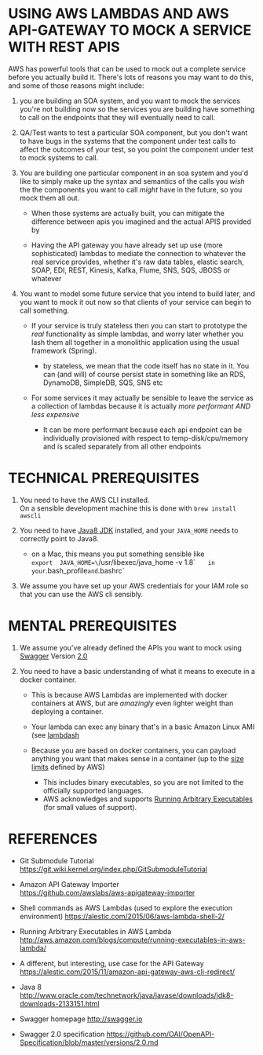 # USING AWS LAMBDAS AND AWS API-GATEWAY TO MOCK A SERVICE WITH REST APIS

AWS has powerful tools that can be used to mock out a complete service
before you actually build it.  There's lots of reasons you may want to
do this, and some of those reasons might include:

1.  you are building an SOA system, and you want to mock the services
you're not building now so the services you are building have
something to call on the endpoints that they will eventually need to
call.

1. QA/Test wants to test a particular SOA component, but you don't
want to have bugs in the systems that the component under test calls
to affect the outcomes of your test, so you point the component under
test to mock systems to call.

1. You are building one particular component in an soa system and you'd like to simply make up the
syntax and semantics of the calls you *wish* the the components you
want to call *might* have in the future, so you mock them all out.

   * When those systems are actually built, you can mitigate the
     difference between apis you imagined and the actual APIS provided
     by

   * Having the API gateway you have already set up use (more
     sophisticated) lambdas to mediate the connection to whatever the
     real service provides, whether it's raw data tables, elastic
     search, SOAP, EDI, REST, Kinesis, Kafka, Flume, SNS, SQS, JBOSS
     or whatever

1.  You want to model some future service that you intend to build
later, and you want to mock it out now so that clients of your service
can begin to call something.

    * If your service is truly stateless then you can start to
      prototype the *real* functionality as simple lambdas, and worry
      later whether you lash them all together in a monolithic
      application using the usual framework (Spring).
      
      * by stateless, we mean that the code itself has no state in it.
        You can (and will) of course persist state in something like
        an RDS, DynamoDB, SimpleDB, SQS, SNS etc

    * For some services it may actually be sensible to leave the
      service as a collection of lambdas because it is actually *more
      performant AND less expensive*

      * It can be more performant because each api endpoint can be
        individually provisioned with respect to temp-disk/cpu/memory
        and is scaled separately from all other endpoints










# TECHNICAL PREREQUISITES

1.  You need to have the AWS CLI installed.    
    On a sensible development machine this is done with `brew install awscli`

1.  You need to have
    [Java8 JDK](http://www.oracle.com/technetwork/java/javase/downloads/jdk8-downloads-2133151.html) 
    installed, and your `JAVA_HOME` needs to correctly point to Java8.

    *  on a Mac, this means you put something sensible like   
       `export  JAVA_HOME=\`/usr/libexec/java_home -v 1.8\` `   
       in your `.bash_profile` and `.bashrc`

1.  We assume you have set up your AWS credentials for your IAM role so that you can use the AWS cli sensibly.




# MENTAL PREREQUISITES

1.  We assume you've already defined the APIs you want to mock
    using [Swagger](http://swagger.io) 
    Version [2.0](https://github.com/OAI/OpenAPI-Specification/blob/master/versions/2.0.md)

1.  You need to have a basic understanding of what it means to execute
in a docker container.  

    * This is because AWS Lambdas are implemented with docker
      containers at AWS, but are *amazingly* even lighter weight than
      deploying a container.

    *  Your lambda can exec any binary that's in a basic Amazon Linux AMI 
       (see [lambdash](https://alestic.com/2015/06/aws-lambda-shell-2/) 

    * Because you are based on docker containers, you can payload
      anything you want that makes sense in a container (up to the 
      [size limits](http://docs.aws.amazon.com/lambda/latest/dg/limits.html)
      defined by AWS)   

      *  This includes binary executables, so you are not limited to the officially supported languages.
      *  AWS acknowledges and supports
         [Running Arbitrary Executables](http://aws.amazon.com/blogs/compute/running-executables-in-aws-lambda/)
	 (for small values of support).










# REFERENCES

* Git Submodule Tutorial  
  https://git.wiki.kernel.org/index.php/GitSubmoduleTutorial

* Amazon API Gateway Importer   
  https://github.com/awslabs/aws-apigateway-importer

* Shell commands as AWS Lambdas (used to explore the execution environment)
  https://alestic.com/2015/06/aws-lambda-shell-2/

* Running Arbitrary Executables in AWS Lambda   
  http://aws.amazon.com/blogs/compute/running-executables-in-aws-lambda/

* A different, but interesting, use case for the API Gateway
  https://alestic.com/2015/11/amazon-api-gateway-aws-cli-redirect/

* Java 8
  http://www.oracle.com/technetwork/java/javase/downloads/jdk8-downloads-2133151.html

* Swagger homepage
  http://swagger.io

* Swagger 2.0 specification
  https://github.com/OAI/OpenAPI-Specification/blob/master/versions/2.0.md
